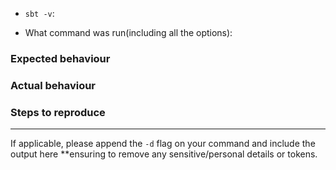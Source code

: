 - `sbt -v`:

- What command was run(including all the options):

### Expected behaviour


### Actual behaviour


### Steps to reproduce


---

If applicable, please append the `-d` flag on your command and include the output here **ensuring to remove any sensitive/personal details or tokens.
